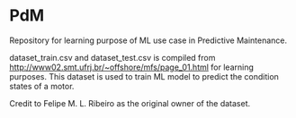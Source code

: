 # PdM
Repository for learning purpose of ML use case in Predictive Maintenance.  
  
dataset_train.csv and dataset_test.csv is compiled from http://www02.smt.ufrj.br/~offshore/mfs/page_01.html for learning purposes.
This dataset is used to train ML model to predict the condition states of a motor.

Credit to Felipe M. L. Ribeiro as the original owner of the dataset.
